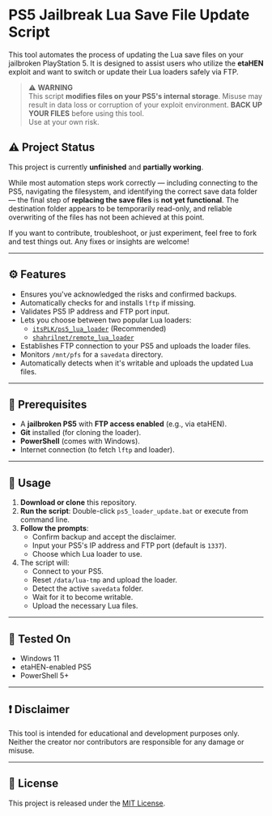 # PS5 Jailbreak Lua Save File Update Script

This tool automates the process of updating the Lua save files on your jailbroken PlayStation 5. It is designed to assist users who utilize the **etaHEN** exploit and want to switch or update their Lua loaders safely via FTP.

> ⚠️ **WARNING**  
> This script **modifies files on your PS5's internal storage**. Misuse may result in data loss or corruption of your exploit environment. **BACK UP YOUR FILES** before using this tool.  
> Use at your own risk.

## ⚠️ Project Status

This project is currently **unfinished** and **partially working**.

While most automation steps work correctly — including connecting to the PS5, navigating the filesystem, and identifying the correct save data folder — the final step of **replacing the save files** is **not yet functional**. The destination folder appears to be temporarily read-only, and reliable overwriting of the files has not been achieved at this point.

If you want to contribute, troubleshoot, or just experiment, feel free to fork and test things out. Any fixes or insights are welcome!


---

## ⚙️ Features

- Ensures you've acknowledged the risks and confirmed backups.
- Automatically checks for and installs `lftp` if missing.
- Validates PS5 IP address and FTP port input.
- Lets you choose between two popular Lua loaders:
  - [`itsPLK/ps5_lua_loader`](https://github.com/itsPLK/ps5_lua_loader) (Recommended)
  - [`shahrilnet/remote_lua_loader`](https://github.com/shahrilnet/remote_lua_loader)
- Establishes FTP connection to your PS5 and uploads the loader files.
- Monitors `/mnt/pfs` for a `savedata` directory.
- Automatically detects when it's writable and uploads the updated Lua files.

---

## 🧰 Prerequisites

- A **jailbroken PS5** with **FTP access enabled** (e.g., via etaHEN).
- **Git** installed (for cloning the loader).
- **PowerShell** (comes with Windows).
- Internet connection (to fetch `lftp` and loader).

---

## 🚀 Usage

1. **Download or clone** this repository.
2. **Run the script**: Double-click `ps5_loader_update.bat` or execute from command line.
3. **Follow the prompts**:
   - Confirm backup and accept the disclaimer.
   - Input your PS5's IP address and FTP port (default is `1337`).
   - Choose which Lua loader to use.
4. The script will:
   - Connect to your PS5.
   - Reset `/data/lua-tmp` and upload the loader.
   - Detect the active `savedata` folder.
   - Wait for it to become writable.
   - Upload the necessary Lua files.

---

## 🧪 Tested On

- Windows 11
- etaHEN-enabled PS5
- PowerShell 5+

---

## ❗ Disclaimer

This tool is intended for educational and development purposes only.  
Neither the creator nor contributors are responsible for any damage or misuse.

---

## 📄 License

This project is released under the [MIT License](LICENSE).